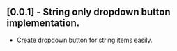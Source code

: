 ## [0.0.1] - String only dropdown button implementation.

* Create dropdown button for string items easily.
